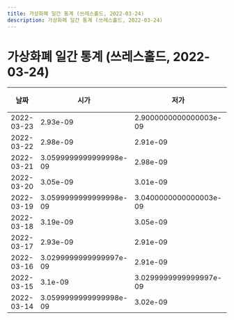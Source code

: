 ```yaml
---
title: 가상화폐 일간 통계 (쓰레스홀드, 2022-03-24)
description: 가상화폐 일간 통계 (쓰레스홀드, 2022-03-24)
---
```



가상화폐 일간 통계 (쓰레스홀드, 2022-03-24)
===

|날짜|시가|저가|고가|종가|비고|
|--|--|--|--|--|--|
|2022-03-23|2.93e-09|2.9000000000000003e-09|2.98e-09|2.93e-09|    |
|2022-03-22|2.98e-09|2.91e-09|2.9900000000000002e-09|2.92e-09|    |
|2022-03-21|3.0599999999999998e-09|2.98e-09|3.1e-09|3.0599999999999998e-09|    |
|2022-03-20|3.05e-09|3.01e-09|3.1200000000000004e-09|3.01e-09|    |
|2022-03-19|3.0599999999999998e-09|3.0400000000000003e-09|3.1e-09|3.1e-09|    |
|2022-03-18|3.19e-09|3.05e-09|3.19e-09|3.13e-09|    |
|2022-03-17|2.93e-09|2.91e-09|3.38e-09|3.0599999999999998e-09|    |
|2022-03-16|3.0299999999999997e-09|2.91e-09|3.0299999999999997e-09|2.93e-09|    |
|2022-03-15|3.1e-09|3.0299999999999997e-09|3.15e-09|3.0299999999999997e-09|    |
|2022-03-14|3.0599999999999998e-09|3.02e-09|3.53e-09|3.11e-09|    |
